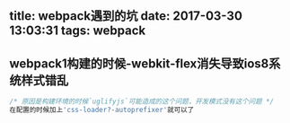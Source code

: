 title: webpack遇到的坑
date: 2017-03-30 13:03:31
tags: webpack
---

## webpack1构建的时候-webkit-flex消失导致ios8系统样式错乱

```js
/* 原因是构建环境的时候`uglifyjs`可能造成的这个问题，开发模式没有这个问题 */
在配置的时候加上'css-loader?-autoprefixer'就可以了

```

